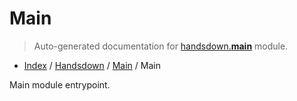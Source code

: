 # Main

> Auto-generated documentation for [handsdown.__main__](../../handsdown/__main__.py) module.

- [Index](../README.md#handsdown-index) / [Handsdown](index.md#handsdown) / [Main](#main) / Main

Main module entrypoint.
